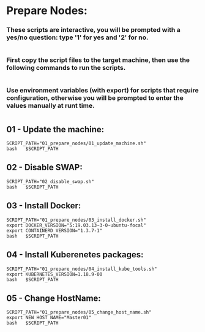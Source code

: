 
# Prepare Nodes:
### These scripts are interactive, you will be prompted with a yes/no question: type '1' for yes and '2' for no.
#
### First copy the script files to the target machine, then use the following commands to run the scripts.
#
### Use environment variables (with export) for scripts that require configuration, otherwise you will be prompted to enter the values manually at runt time.
#


## 01 - Update the machine:
```
SCRIPT_PATH="01_prepare_nodes/01_update_machine.sh"
bash   $SCRIPT_PATH
```

## 02 - Disable SWAP:
```
SCRIPT_PATH="02_disable_swap.sh"
bash   $SCRIPT_PATH
```

## 03 - Install Docker:
```
SCRIPT_PATH="01_prepare_nodes/03_install_docker.sh"
export DOCKER_VERSION="5:19.03.13~3-0~ubuntu-focal"
export CONTAINERD_VERSION="1.3.7-1"
bash   $SCRIPT_PATH
```

## 04 - Install Kuberenetes packages:
```
SCRIPT_PATH="01_prepare_nodes/04_install_kube_tools.sh"
export KUBERNETES_VERSION=1.18.9-00
bash   $SCRIPT_PATH
```

## 05 - Change HostName:
```
SCRIPT_PATH="01_prepare_nodes/05_change_host_name.sh"
export NEW_HOST_NAME="Master01"
bash   $SCRIPT_PATH
```